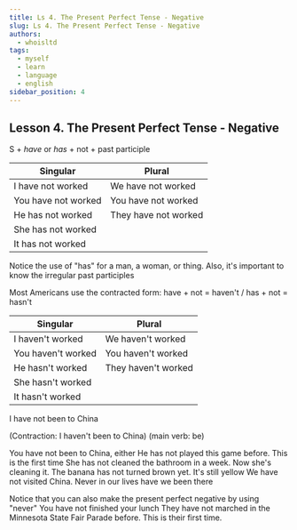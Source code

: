 ```yaml
---
title: Ls 4. The Present Perfect Tense - Negative
slug: Ls 4. The Present Perfect Tense - Negative
authors:
  - whoisltd
tags:
  - myself
  - learn
  - language
  - english
sidebar_position: 4
---
```


## Lesson 4. The Present Perfect Tense - Negative

S + _have_ or _has_ + not + past participle

| Singular            | Plural               |
| ------------------- | -------------------- |
| I have not worked   | We have not worked   |
| You have not worked | You have not worked  |
| He has not worked   | They have not worked |
| She has not worked  |                      |
| It has not worked   |                      |

Notice the use of "has" for a man, a woman, or thing.
Also, it's important to know the irregular past participles

Most Americans use the contracted form:
have + not = haven't / has + not = hasn't

| Singular           | Plural              |
| ------------------ | ------------------- |
| I haven't worked   | We haven't worked   |
| You haven't worked | You haven't worked  |
| He hasn't worked   | They haven't worked |
| She hasn't worked  |                     |
| It hasn't worked   |                     |

I have not been to China

(Contraction: I haven't been to China) (main verb: be)

You have not been to China, either
He has not played this game before. This is the first time
She has not cleaned the bathroom in a week. Now she's cleaning it.
The banana has not turned brown yet. It's still yellow
We have not visited China. Never in our lives have we been there

Notice that you can also make the present perfect negative by using "never"
You have not finished your lunch
They have not marched in the Minnesota State Fair Parade before. This is their first time.
